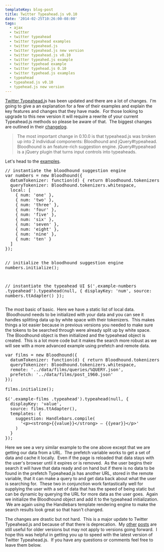 ```yaml
---
templateKey: blog-post
title: Twitter Typeahead.js v0.10
date: '2014-02-25T10:26:00-08:00'
tags:
  - ajax
  - twitter
  - twitter typeahead
  - twitter typeahead examples
  - twitter typeahead.js
  - twitter typeahead.js new version
  - twitter typeahead.js v0.10
  - twitter typeahed.js example
  - twitter typehead example
  - twitter typehead.js 0.10
  - twitter typehead.js examples
  - typeahead
  - typeahead.js v0.10
  - typehead.js new version
---
```

<a title="Twitter Typeahead.js" href="http://twitter.github.io/typeahead.js/" target="_blank">Twitter Typeahead.j</a>s has been updated and there are a lot of changes.  I'm going to give a an explanation for a few of their examples and explain the key features and changes that they have made.  For those looking to upgrade to this new version it will require a rewrite of your current Typeahead.js methods so please be aware of that.  The biggest changes are outlined in their <a title="Typeahead.js Changelog" href="https://github.com/twitter/typeahead.js/blob/master/CHANGELOG.md" target="_blank">changelog</a>.
<blockquote>The most important change in 0.10.0 is that typeahead.js was broken up into 2 individual components: Bloodhound and jQuery#typeahead. Bloodhound is an feature-rich suggestion engine. jQuery#typeahead is a jQuery plugin that turns input controls into typeaheads.</blockquote>
Let's head to the <a title="Typeahead.js Examples" href="http://twitter.github.io/typeahead.js/examples/" target="_blank">examples</a>.
<pre class="lang:default decode:true">// instantiate the bloodhound suggestion engine
var numbers = new Bloodhound({
  datumTokenizer: function(d) { return Bloodhound.tokenizers.whitespace(d.num); },
  queryTokenizer: Bloodhound.tokenizers.whitespace,
  local: [
    { num: 'one' },
    { num: 'two' },
    { num: 'three' },
    { num: 'four' },
    { num: 'five' },
    { num: 'six' },
    { num: 'seven' },
    { num: 'eight' },
    { num: 'nine' },
    { num: 'ten' }
  ]
});

// initialize the bloodhound suggestion engine
numbers.initialize();

// instantiate the typeahead UI
$('.example-numbers .typeahead').typeahead(null, {
  displayKey: 'num',
  source: numbers.ttAdapter()
});</pre>
The most basic of basic.  Here we have a static list of local data.  Bloodhound needs to be initialized with your data and you can see it handles splitting data up by white space with their tokenizers.  This makes things a lot easier because in previous versions you needed to make sure the tokens to be searched through were already split up by white space.  The Bloodhound object is then initialized and the typeahead object is created.  This is a lot more code but it makes the search more robust as we will see with a more advanced example using prefetch and remote data.
<pre class="lang:default decode:true">var films = new Bloodhound({
  datumTokenizer: function(d) { return Bloodhound.tokenizers.whitespace(d.value); },
  queryTokenizer: Bloodhound.tokenizers.whitespace,
  remote: '../data/films/queries/%QUERY.json',
  prefetch: '../data/films/post_1960.json'
});

films.initialize();

$('.example-films .typeahead').typeahead(null, {
  displayKey: 'value',
  source: films.ttAdapter(),
  templates: {
    suggestion: Handlebars.compile(
      '&lt;p&gt;&lt;strong&gt;{{value}}&lt;/strong&gt; – {{year}}&lt;/p&gt;'
    )
  }
});</pre>
Here we see a very similar example to the one above except that we are getting our data from a URL.  The prefetch variable works to get a set of data and cache it locally.  Even if the page is reloaded that data stays with the user's browser until it expires or is removed.  As the user begins their search it will have that data ready and on hand but if there is no data to be found in the prefetch Typeahead.js has another URL, stored in the remote variable, that it can make a query to and get data back about what the user is searching for.  These two in conjunction work fantastically well for supplying the user with a set of data that has the speed of being static but can be dynamic by querying the URL for more data as the user goes.  Again we initialize the Bloodhound object and add it to the typeahead initialization.  We are again using the Handlebars template rendering engine to make the search results look great so that hasn't changed.

The changes are drastic but not hard.  This is a major update to Twitter Typeahead.js and because of that there is deprecation.  My <a title="Twitter Typeahead.js" href="http://ericsaupe.com/twitter-typeahead-js/" target="_blank">other</a> <a title="Using Twitter Typeahead.js Custom Event Triggers" href="http://ericsaupe.com/using-twitter-typeahead-js-custom-event-triggers/" target="_blank">posts</a> are still useful for older versions but may not apply to versions going forward.  I hope this was helpful in getting you up to speed with the latest version of Twitter Typeahead.js.  If you have any questions or comments feel free to leave them below.
